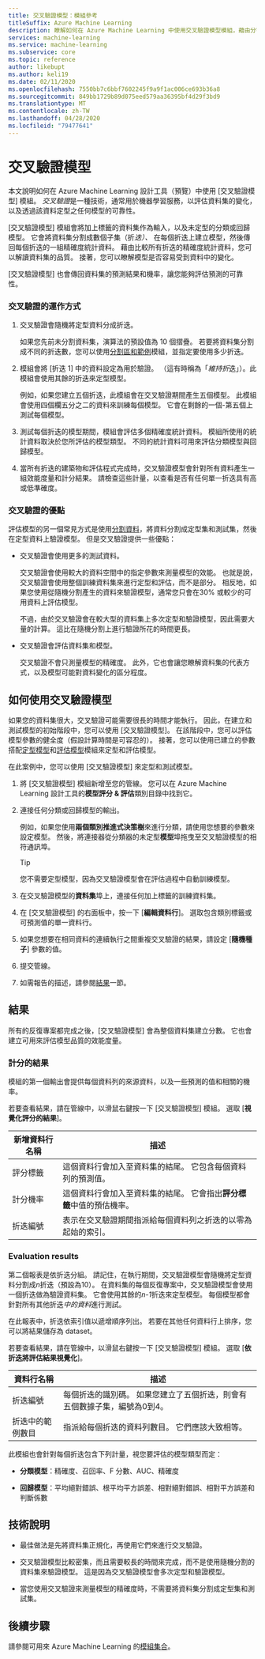 ```yaml
---
title: 交叉驗證模型：模組參考
titleSuffix: Azure Machine Learning
description: 瞭解如何在 Azure Machine Learning 中使用交叉驗證模型模組，藉由分割資料來交叉驗證分類或回歸模型的參數估計值。
services: machine-learning
ms.service: machine-learning
ms.subservice: core
ms.topic: reference
author: likebupt
ms.author: keli19
ms.date: 02/11/2020
ms.openlocfilehash: 7550bb7c6bbf7602245f9a9f1ac006ce693b36a8
ms.sourcegitcommit: 849bb1729b89d075eed579aa36395bf4d29f3bd9
ms.translationtype: MT
ms.contentlocale: zh-TW
ms.lasthandoff: 04/28/2020
ms.locfileid: "79477641"
---
```

# <a name="cross-validate-model"></a>交叉驗證模型

本文說明如何在 Azure Machine Learning 設計工具（預覽）中使用 [交叉驗證模型] 模組。 *交叉驗證*是一種技術，通常用於機器學習服務，以評估資料集的變化，以及透過該資料定型之任何模型的可靠性。  

[交叉驗證模型] 模組會將加上標籤的資料集作為輸入，以及未定型的分類或回歸模型。 它會將資料集分割成數個子集（折*迭）、* 在每個折迭上建立模型，然後傳回每個折迭的一組精確度統計資料。 藉由比較所有折迭的精確度統計資料，您可以解讀資料集的品質。 接著，您可以瞭解模型是否容易受到資料中的變化。  

[交叉驗證模型] 也會傳回資料集的預測結果和機率，讓您能夠評估預測的可靠性。  

### <a name="how-cross-validation-works"></a>交叉驗證的運作方式

1. 交叉驗證會隨機將定型資料分成折迭。 

   如果您先前未分割資料集，演算法的預設值為 10 個摺疊。 若要將資料集分割成不同的折迭數，您可以使用[分割區和範例](partition-and-sample.md)模組，並指定要使用多少折迭。  

2.  模組會將 [折迭 1] 中的資料設定為用於驗證。 （這有時稱為「*維持折*迭」）。此模組會使用其餘的折迭來定型模型。 

    例如，如果您建立五個折迭，此模組會在交叉驗證期間產生五個模型。 此模組會使用四個欄五分之二的資料來訓練每個模型。 它會在剩餘的一個-第五個上測試每個模型。  

3.  測試每個折迭的模型期間，模組會評估多個精確度統計資料。 模組所使用的統計資料取決於您所評估的模型類型。 不同的統計資料可用來評估分類模型與回歸模型。  

4.  當所有折迭的建築物和評估程式完成時，交叉驗證模型會針對所有資料產生一組效能度量和計分結果。 請檢查這些計量，以查看是否有任何單一折迭具有高或低準確度。 

### <a name="advantages-of-cross-validation"></a>交叉驗證的優點

評估模型的另一個常見方式是使用[分割資料](split-data.md)，將資料分割成定型集和測試集，然後在定型資料上驗證模型。 但是交叉驗證提供一些優點：  

-   交叉驗證會使用更多的測試資料。

    交叉驗證會使用較大的資料空間中的指定參數來測量模型的效能。 也就是說，交叉驗證會使用整個訓練資料集來進行定型和評估，而不是部分。 相反地，如果您使用從隨機分割產生的資料來驗證模型，通常您只會在30% 或較少的可用資料上評估模型。  

    不過，由於交叉驗證會在較大型的資料集上多次定型和驗證模型，因此需要大量的計算。 這比在隨機分割上進行驗證所花的時間更長。  

-   交叉驗證會評估資料集和模型。

    交叉驗證不會只測量模型的精確度。 此外，它也會讓您瞭解資料集的代表方式，以及模型可能對資料變化的區分程度。  

## <a name="how-to-use-cross-validate-model"></a>如何使用交叉驗證模型

如果您的資料集很大，交叉驗證可能需要很長的時間才能執行。  因此，在建立和測試模型的初始階段中，您可以使用 [交叉驗證模型]。 在該階段中，您可以評估模型參數的健全度（假設計算時間是可容忍的）。 接著，您可以使用已建立的參數搭配[定型模型](train-model.md)和[評估模型](evaluate-model.md)模組來定型和評估模型。

在此案例中，您可以使用 [交叉驗證模型] 來定型和測試模型。

1. 將 [交叉驗證模型] 模組新增至您的管線。 您可以在 Azure Machine Learning 設計工具的**模型評分 & 評估**類別目錄中找到它。 

2. 連接任何分類或回歸模型的輸出。 

    例如，如果您使用**兩個類別推進式決策樹**來進行分類，請使用您想要的參數來設定模型。 然後，將連接器從分類器的未定型**模型**埠拖曳至交叉驗證模型的相符通訊埠。 

    > [!TIP] 
    > 您不需要定型模型，因為交叉驗證模型會在評估過程中自動訓練模型。  
3.  在交叉驗證模型的**資料集**埠上，連接任何加上標籤的訓練資料集。  

4.  在 [交叉驗證模型] 的右面板中，按一下 [**編輯資料行**]。 選取包含類別標籤或可預測值的單一資料行。 

5. 如果您想要在相同資料的連續執行之間重複交叉驗證的結果，請設定 [**隨機種子**] 參數的值。  

6. 提交管線。

7. 如需報告的描述，請參閱[結果](#results)一節。

## <a name="results"></a>結果

所有的反復專案都完成之後，[交叉驗證模型] 會為整個資料集建立分數。 它也會建立可用來評估模型品質的效能度量。

### <a name="scored-results"></a>計分的結果

模組的第一個輸出會提供每個資料列的來源資料，以及一些預測的值和相關的機率。 

若要查看結果，請在管線中，以滑鼠右鍵按一下 [交叉驗證模型] 模組。 選取 [**視覺化評分的結果**]。

| 新增資料行名稱      | 描述                              |
| -------------------- | ---------------------------------------- |
| 評分標籤        | 這個資料行會加入至資料集的結尾。 它包含每個資料列的預測值。 |
| 計分機率 | 這個資料行會加入至資料集的結尾。 它會指出**評分標籤**中值的預估機率。 |
| 折迭編號          | 表示在交叉驗證期間指派給每個資料列之折迭的以零為起始的索引。 |

 ### <a name="evaluation-results"></a>Evaluation results

第二個報表是依折迭分組。 請記住，在執行期間，交叉驗證模型會隨機將定型資料分割成*n*折迭（預設為10）。 在資料集的每個反復專案中，交叉驗證模型會使用一個折迭做為驗證資料集。 它會使用其餘的*n-1*折迭來定型模型。 每個模型都會針對所有其他折迭*中的資料*進行測試。

在此報表中，折迭依索引值以遞增順序列出。  若要在其他任何資料行上排序，您可以將結果儲存為 dataset。

若要查看結果，請在管線中，以滑鼠右鍵按一下 [交叉驗證模型] 模組。 選取 [**依折迭將評估結果視覺化**]。


|資料行名稱| 描述|
|----|----|
|折迭編號| 每個折迭的識別碼。 如果您建立了五個折迭，則會有五個數據子集，編號為0到4。
|折迭中的範例數目|指派給每個折迭的資料列數目。 它們應該大致相等。 |


此模組也會針對每個折迭包含下列計量，視您要評估的模型類型而定： 

+ **分類模型**：精確度、召回率、F 分數、AUC、精確度  

+ **回歸模型**：平均絕對錯誤、根平均平方誤差、相對絕對錯誤、相對平方誤差和判斷係數


## <a name="technical-notes"></a>技術說明  

+ 最佳做法是先將資料集正規化，再使用它們來進行交叉驗證。 

+ 交叉驗證模型比較密集，而且需要較長的時間來完成，而不是使用隨機分割的資料集來驗證模型。 這是因為交叉驗證模型會多次定型和驗證模型。

+ 當您使用交叉驗證來測量模型的精確度時，不需要將資料集分割成定型集和測試集。 


## <a name="next-steps"></a>後續步驟

請參閱可用來 Azure Machine Learning 的[模組集合](module-reference.md)。 

